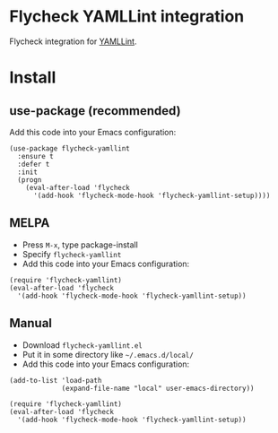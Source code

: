 # Flycheck YAMLLint integration

Flycheck integration for [YAMLLint](https://github.com/adrienverge/yamllint).

# Install
## use-package (recommended)
Add this code into your Emacs configuration:
```elisp
(use-package flycheck-yamllint
  :ensure t
  :defer t
  :init
  (progn
    (eval-after-load 'flycheck
      '(add-hook 'flycheck-mode-hook 'flycheck-yamllint-setup))))
```

## MELPA
* Press `M-x`, type package-install
* Specify `flycheck-yamllint`
* Add this code into your Emacs configuration:
```elisp
(require 'flycheck-yamllint)
(eval-after-load 'flycheck
  '(add-hook 'flycheck-mode-hook 'flycheck-yamllint-setup))
```

## Manual
* Download `flycheck-yamllint.el`
* Put it in some directory like `~/.emacs.d/local/`
* Add this code into your Emacs configuration:
```elisp
(add-to-list 'load-path
             (expand-file-name "local" user-emacs-directory))

(require 'flycheck-yamllint)
(eval-after-load 'flycheck
  '(add-hook 'flycheck-mode-hook 'flycheck-yamllint-setup))
```
